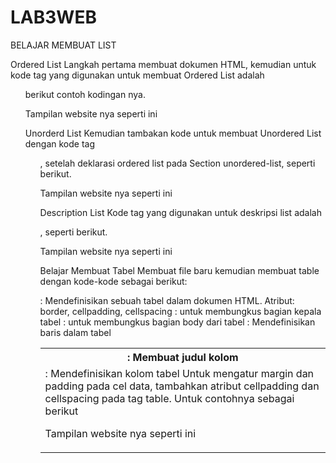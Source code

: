 # LAB3WEB
BELAJAR MEMBUAT LIST

Ordered List
Langkah pertama membuat dokumen HTML, kemudian untuk kode tag yang digunakan untuk membuat Ordered List adalah <ol> berikut contoh kodingan nya.  

Tampilan website nya seperti ini
  
  
Unorderd List
Kemudian tambakan kode untuk membuat Unordered List dengan kode tag <ul>, setelah deklarasi ordered list pada Section unordered-list, seperti berikut.
  

Tampilan website nya seperti ini
  
  

Description List
Kode tag yang digunakan untuk deskripsi list adalah <dl>, seperti berikut.
  
Tampilan website nya seperti ini
  

  
  
Belajar Membuat Tabel
Membuat file baru kemudian membuat table dengan kode-kode sebagai berikut:

<table> : Mendefinisikan sebuah tabel dalam dokumen HTML. Atribut: border, cellpadding, cellspacing
<thead> : untuk membungkus bagian kepala tabel
<tbody> : untuk membungkus bagian body dari tabel
<th> : Membuat judul kolom
<tr> : Mendefinisikan baris dalam tabel
<td> : Mendefinisikan kolom tabel
Untuk mengatur margin dan padding pada cel data, tambahkan atribut cellpadding dan cellspacing pada tag table. Untuk contohnya sebagai berikut


  
  
  
  
  
Tampilan website nya seperti ini



